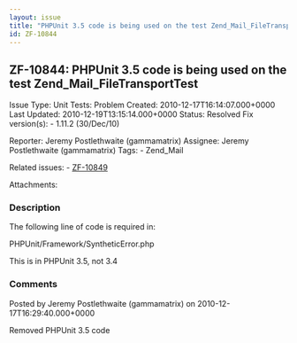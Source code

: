 ```yaml
---
layout: issue
title: "PHPUnit 3.5 code is being used on the test Zend_Mail_FileTransportTest"
id: ZF-10844
---
```


ZF-10844: PHPUnit 3.5 code is being used on the test Zend\_Mail\_FileTransportTest
----------------------------------------------------------------------------------

 Issue Type: Unit Tests: Problem Created: 2010-12-17T16:14:07.000+0000 Last Updated: 2010-12-19T13:15:14.000+0000 Status: Resolved Fix version(s): - 1.11.2 (30/Dec/10)
 
 Reporter:  Jeremy Postlethwaite (gammamatrix)  Assignee:  Jeremy Postlethwaite (gammamatrix)  Tags: - Zend\_Mail
 
 Related issues: - [ZF-10849](/issues/browse/ZF-10849)
 
 Attachments: 
### Description

The following line of code is required in:

PHPUnit/Framework/SyntheticError.php

This is in PHPUnit 3.5, not 3.4

 

 

### Comments

Posted by Jeremy Postlethwaite (gammamatrix) on 2010-12-17T16:29:40.000+0000

Removed PHPUnit 3.5 code

 

 